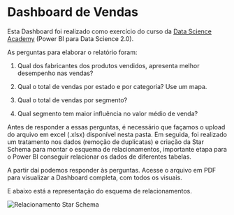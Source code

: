 # Dashboard de Vendas

Esta Dashboard foi realizado como exercício do curso da [Data Science Academy](https://www.datascienceacademy.com.br/) (Power BI para Data Science 2.0).

As perguntas para elaborar o relatório foram:

1. Qual dos fabricantes dos produtos vendidos, apresenta melhor desempenho nas vendas?
 
2.  Qual o total de vendas por estado e por categoria? Use um mapa.

3.  Qual o total de vendas por segmento?

4.  Qual segmento tem maior influência no valor médio de venda? 

Antes de responder a essas perguntas, é necessário que façamos o upload do arquivo em excel (.xlsx) disponível nesta pasta. 
Em seguida, foi realizado um tratamento nos dados (remoção de duplicatas) e criação da Star Schema para montar o esquema de relacionamentos, importante etapa para o Power BI conseguir relacionar os dados de diferentes tabelas.

A partir daí podemos responder às perguntas. Acesse o arquivo em PDF para visualizar a Dashboard completa, com todos os visuais. 

E abaixo está a representação do esquema de relacionamentos.

![Relacionamento Star Schema](https://github.com/AnavMachado/Dashboards-Power-BI/blob/master/Relat%C3%B3rio%20de%20Vendas/star%20schema.PNG)

